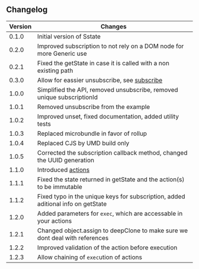## Changelog

| Version | Changes                                                                          |
| ------- | -------------------------------------------------------------------------------- |
| 0.1.0   | Initial version of Sstate                                                        |
| 0.2.0   | Improved subscription to not rely on a DOM node for more Generic use             |
| 0.2.1   | Fixed the getState in case it is called with a non existing path                 |
| 0.3.0   | Allow for eassier unsubscribe, see [subscribe](#subscribe)                       |
| 1.0.0   | Simplified the API, removed unsubscribe, removed unique subscriptionId           |
| 1.0.1   | Removed unsubscribe from the example                                             |
| 1.0.2   | Improved unset, fixed documentation, added utility tests                         |
| 1.0.3   | Replaced microbundle in favor of rollup                                          |
| 1.0.4   | Replaced CJS by UMD build only                                                   |
| 1.0.5   | Corrected the subscription callback method, changed the UUID generation          |
| 1.1.0   | Introduced [actions](#exec)                                                      |
| 1.1.1   | Fixed the state returned in getState and the action(s) to be immutable           |
| 1.1.2   | Fixed typo in the unique keys for subscription, added aditional info on getState |
| 1.2.0   | Added parameters for `exec`, which are accessable in your actions                |
| 1.2.1   | Changed object.assign to deepClone to make sure we dont deal with references     |
| 1.2.2   | Improved validation of the action before execution                               |
| 1.2.3   | Allow chaining of `exec`ution of actions                                         |
